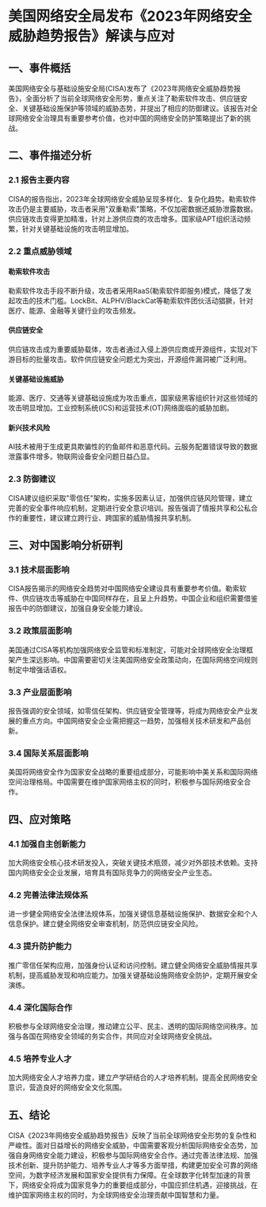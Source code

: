# 美国网络安全局发布《2023年网络安全威胁趋势报告》解读与应对

## 一、事件概括

美国网络安全与基础设施安全局(CISA)发布了《2023年网络安全威胁趋势报告》，全面分析了当前全球网络安全形势，重点关注了勒索软件攻击、供应链安全、关键基础设施保护等领域的威胁态势，并提出了相应的防御建议。该报告对全球网络安全治理具有重要参考价值，也对中国的网络安全防护策略提出了新的挑战。

## 二、事件描述分析

### 2.1 报告主要内容

CISA的报告指出，2023年全球网络安全威胁呈现多样化、复杂化趋势。勒索软件攻击仍是主要威胁，攻击者采用"双重勒索"策略，不仅加密数据还威胁泄露数据。供应链攻击变得更加精准，针对上游供应商的攻击增多。国家级APT组织活动频繁，针对关键基础设施的攻击明显增加。

### 2.2 重点威胁领域

#### 勒索软件攻击

勒索软件攻击手段不断升级，攻击者采用RaaS(勒索软件即服务)模式，降低了发起攻击的技术门槛。LockBit、ALPHV/BlackCat等勒索软件团伙活动猖獗，针对医疗、能源、金融等关键行业的攻击频发。

#### 供应链安全

供应链攻击成为重要威胁载体，攻击者通过入侵上游供应商或开源组件，实现对下游目标的批量攻击。软件供应链安全问题尤为突出，开源组件漏洞被广泛利用。

#### 关键基础设施威胁

能源、医疗、交通等关键基础设施成为攻击重点，国家级黑客组织针对这些领域的攻击明显增加。工业控制系统(ICS)和运营技术(OT)网络面临的威胁加剧。

#### 新兴技术风险

AI技术被用于生成更具欺骗性的钓鱼邮件和恶意代码。云服务配置错误导致的数据泄露事件增多。物联网设备安全问题日益凸显。

### 2.3 防御建议

CISA建议组织采取"零信任"架构，实施多因素认证，加强供应链风险管理，建立完善的安全事件响应机制，定期进行安全意识培训。报告强调了情报共享和公私合作的重要性，建议建立跨行业、跨国家的威胁情报共享机制。

## 三、对中国影响分析研判

### 3.1 技术层面影响

CISA报告揭示的网络安全趋势对中国网络安全建设具有重要参考价值。勒索软件、供应链攻击等威胁在中国同样存在，且呈上升趋势。中国企业和组织需要借鉴报告中的防御建议，加强自身安全能力建设。

### 3.2 政策层面影响

美国通过CISA等机构加强网络安全监管和标准制定，可能对全球网络安全治理框架产生深远影响。中国需要密切关注美国网络安全政策动向，在国际网络空间规则制定中增强话语权。

### 3.3 产业层面影响

报告强调的安全领域，如零信任架构、供应链安全管理等，将成为网络安全产业发展的重点方向。中国网络安全企业需把握这一趋势，加强相关技术研发和产品创新。

### 3.4 国际关系层面影响

美国将网络安全作为国家安全战略的重要组成部分，可能影响中美关系和国际网络空间治理格局。中国需要在维护国家网络主权的同时，积极参与国际网络安全合作。

## 四、应对策略

### 4.1 加强自主创新能力

加大网络安全核心技术研发投入，突破关键技术瓶颈，减少对外部技术依赖。支持国内网络安全企业发展，培育具有国际竞争力的网络安全产业生态。

### 4.2 完善法律法规体系

进一步健全网络安全法律法规体系，加强关键信息基础设施保护、数据安全和个人信息保护。建立健全网络安全审查机制，防范供应链安全风险。

### 4.3 提升防护能力

推广零信任架构应用，加强身份认证和访问控制。建立健全网络安全威胁情报共享机制，提高威胁发现和响应能力。加强关键基础设施网络安全防护，定期开展安全演练。

### 4.4 深化国际合作

积极参与全球网络安全治理，推动建立公平、民主、透明的国际网络空间秩序。加强与各国在网络安全领域的务实合作，共同应对全球网络安全挑战。

### 4.5 培养专业人才

加大网络安全人才培养力度，建立产学研结合的人才培养机制。提高全民网络安全意识，营造良好的网络安全文化氛围。

## 五、结论

CISA《2023年网络安全威胁趋势报告》反映了当前全球网络安全形势的复杂性和严峻性。面对日益增长的网络安全威胁，中国需要客观分析国际网络安全态势，加强自身网络安全能力建设，积极参与国际网络安全合作。通过完善法律法规、加强技术创新、提升防护能力、培养专业人才等多方面举措，构建更加安全可靠的网络空间，为数字经济发展和国家安全提供有力保障。在全球数字化转型加速的背景下，网络安全将成为国家竞争力的重要组成部分，中国应抓住机遇，迎接挑战，在维护国家网络主权的同时，为全球网络安全治理贡献中国智慧和力量。
